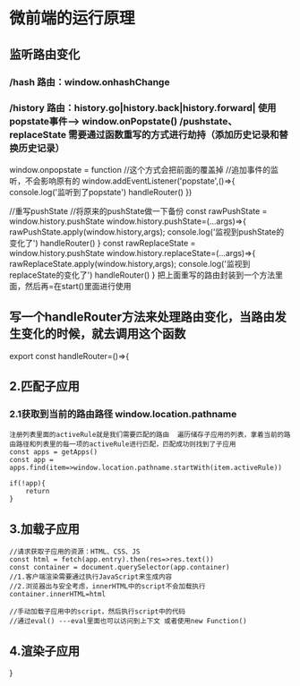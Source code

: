 # 微前端的运行原理

## 监听路由变化
### /hash 路由：window.onhashChange
### /history 路由：history.go|history.back|history.forward| 使用popstate事件--> window.onPopstate()  /pushstate、replaceState 需要通过函数重写的方式进行劫持（添加历史记录和替换历史记录）

window.onpopstate = function //这个方式会把前面的覆盖掉
//追加事件的监听，不会影响原有的
window.addEventListener('popstate',()=>{
    console.log('监听到了popstate')
    handleRouter()
})   

//重写pushState
//将原来的pushState做一下备份
const rawPushState = window.history.pushState
window.history.pushState=(...args)=>{
    rawPushState.apply(window.history,args);
    console.log('监视到pushState的变化了')
    handleRouter()
}
const rawReplaceState = window.history.pushState
window.history.replaceState=(...args)=>{
    rawReplaceState.apply(window.history,args);
    console.log('监视到replaceState的变化了')
    handleRouter()
}
把上面重写的路由封装到一个方法里面，然后再=在start()里面进行使用

## 写一个handleRouter方法来处理路由变化，当路由发生变化的时候，就去调用这个函数

export const handleRouter=()=>{

## 2.匹配子应用
### 2.1获取到当前的路由路径 window.location.pathname
    注册列表里面的activeRule就是我们需要匹配的路由  遍历储存子应用的列表，拿着当前的路由路径和列表里的每一项的activeRule进行匹配，匹配成功则找到了子应用
    const apps = getApps()
    const app = apps.find(item=>window.location.pathname.startWith(item.activeRule))

    if(!app){
        return 
    }
    
## 3.加载子应用
    //请求获取子应用的资源：HTML、CSS、JS
    const html = fetch(app.entry).then(res=>res.text())
    const container = document.querySelector(app.container)
    //1.客户端渲染需要通过执行JavaScript来生成内容
    //2.浏览器出与安全考虑，innerHTML中的script不会加载执行
    container.innerHTML=html

    //手动加载子应用中的script，然后执行script中的代码
    //通过eval() ---eval里面也可以访问到上下文 或者使用new Function()
## 4.渲染子应用
}

